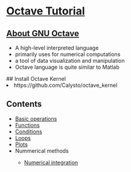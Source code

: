 # <a href='https://alamgirh.github.io/octave/index.html'> Octave Tutorial </a>
## <a href='https://www.gnu.org/software/octave/'>About GNU Octave </a>
<ul>
<li> A high-level interpreted language </li>
<li> primarily uses for numerical computations </li> 
<li> a tool of data visualization and manipulation </li> 
<li> Octave language is quite similar to Matlab </li> 
</ul>
## Install Octave Kernel
<li> https://github.com/Calysto/octave_kernel </li>

## Contents
<ul>
<li> <a href='https://alamgirh.github.io/octave/octaveBasic.slides.html'> Basic operations </a></li>
<li> <a href='https://alamgirh.github.io/octave/octaveFunctions.slides.html'> Functions </a> </li>
<li> <a href='https://alamgirh.github.io/octave/octaveConditions.slides.html'> Conditions </a> </li>
<li> <a href='https://alamgirh.github.io/octave/octaveLoops.slides.html'> Loops </a> </li>
<li> <a href='https://alamgirh.github.io/octave/octavePlots.slides.html'> Plots </a> </li>
<li> Nummerical methods </li>
<ul> 
  <li> <a href='https://alamgirh.github.io/octave/octaveIntegrations.slides.html'> Numerical integration </a> </ul>

</ul>
